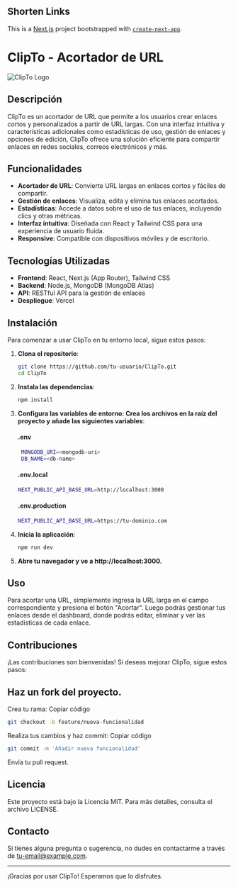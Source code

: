 ## Shorten Links

This is a [Next.js](https://nextjs.org) project bootstrapped with [`create-next-app`](https://nextjs.org/docs/app/api-reference/cli/create-next-app).

# ClipTo - Acortador de URL

![ClipTo Logo](https://link-a-tu-logo.com/logo.png) <!-- Asegúrate de reemplazar con la URL de tu logo -->

## Descripción

ClipTo es un acortador de URL que permite a los usuarios crear enlaces cortos y personalizados a partir de URL largas. Con una interfaz intuitiva y características adicionales como estadísticas de uso, gestión de enlaces y opciones de edición, ClipTo ofrece una solución eficiente para compartir enlaces en redes sociales, correos electrónicos y más.

## Funcionalidades

- **Acortador de URL**: Convierte URL largas en enlaces cortos y fáciles de compartir.
- **Gestión de enlaces**: Visualiza, edita y elimina tus enlaces acortados.
- **Estadísticas**: Accede a datos sobre el uso de tus enlaces, incluyendo clics y otras métricas.
- **Interfaz intuitiva**: Diseñada con React y Tailwind CSS para una experiencia de usuario fluida.
- **Responsive**: Compatible con dispositivos móviles y de escritorio.

## Tecnologías Utilizadas

- **Frontend**: React, Next.js (App Router), Tailwind CSS
- **Backend**: Node.js, MongoDB (MongoDB Atlas)
- **API**: RESTful API para la gestión de enlaces
- **Despliegue**: Vercel

## Instalación

Para comenzar a usar ClipTo en tu entorno local, sigue estos pasos:

1. **Clona el repositorio**:
   ```bash
   git clone https://github.com/tu-usuario/ClipTo.git
   cd ClipTo
   ```
2. **Instala las dependencias**:
   ```bash
   npm install
   ```
3. **Configura las variables de entorno: Crea los archivos en la raíz del proyecto y añade las siguientes variables**:
   #### .env
   ```bash
    MONGODB_URI=<mongodb-uri>
    DB_NAME=<db-name>
   ```
   #### .env.local
   ```bash
   NEXT_PUBLIC_API_BASE_URL=http://localhost:3000
   ```
   #### .env.production
   ```bash
   NEXT_PUBLIC_API_BASE_URL=https://tu-dominio.com
   ```
4. **Inicia la aplicación**:
   ```bash
   npm run dev
   ```
5. **Abre tu navegador y ve a http://localhost:3000.**

## Uso

Para acortar una URL, simplemente ingresa la URL larga en el campo correspondiente y presiona el botón "Acortar". Luego podrás gestionar tus enlaces desde el dashboard, donde podrás editar, eliminar y ver las estadísticas de cada enlace.

## Contribuciones

¡Las contribuciones son bienvenidas! Si deseas mejorar ClipTo, sigue estos pasos:

## Haz un fork del proyecto.

Crea tu rama:
Copiar código

```bash
git checkout -b feature/nueva-funcionalidad
```

Realiza tus cambios y haz commit:
Copiar código

```bash
git commit -m 'Añadir nueva funcionalidad'
```

Envía tu pull request.

## Licencia

Este proyecto está bajo la Licencia MIT. Para más detalles, consulta el archivo LICENSE.

## Contacto

Si tienes alguna pregunta o sugerencia, no dudes en contactarme a través de tu-email@example.com.

---

¡Gracias por usar ClipTo! Esperamos que lo disfrutes.
